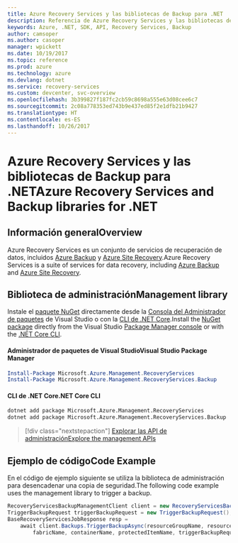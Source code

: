 ```yaml
---
title: Azure Recovery Services y las bibliotecas de Backup para .NET
description: Referencia de Azure Recovery Services y las bibliotecas de Backup para .NET
keywords: Azure, .NET, SDK, API, Recovery Services, Backup
author: camsoper
ms.author: casoper
manager: wpickett
ms.date: 10/19/2017
ms.topic: reference
ms.prod: azure
ms.technology: azure
ms.devlang: dotnet
ms.service: recovery-services
ms.custom: devcenter, svc-overview
ms.openlocfilehash: 3b399827f187fc2cb59c8698a555e63d08cee6c7
ms.sourcegitcommit: 2c08a778353ed743b9e437ed85f2e1dfb21b9427
ms.translationtype: HT
ms.contentlocale: es-ES
ms.lasthandoff: 10/26/2017
---
```

# <a name="azure-recovery-services-and-backup-libraries-for-net"></a><span data-ttu-id="8ebd4-104">Azure Recovery Services y las bibliotecas de Backup para .NET</span><span class="sxs-lookup"><span data-stu-id="8ebd4-104">Azure Recovery Services and Backup libraries for .NET</span></span>

## <a name="overview"></a><span data-ttu-id="8ebd4-105">Información general</span><span class="sxs-lookup"><span data-stu-id="8ebd4-105">Overview</span></span>

<span data-ttu-id="8ebd4-106">Azure Recovery Services es un conjunto de servicios de recuperación de datos, incluidos [Azure Backup](/azure/backup/) y [Azure Site Recovery](/azure/site-recovery/).</span><span class="sxs-lookup"><span data-stu-id="8ebd4-106">Azure Recovery Services is a suite of services for data recovery, including [Azure Backup](/azure/backup/) and [Azure Site Recovery](/azure/site-recovery/).</span></span>

## <a name="management-library"></a><span data-ttu-id="8ebd4-107">Biblioteca de administración</span><span class="sxs-lookup"><span data-stu-id="8ebd4-107">Management library</span></span>

<span data-ttu-id="8ebd4-108">Instale el [paquete NuGet](https://www.nuget.org/packages/Microsoft.Azure.Management.RecoveryServices) directamente desde la [Consola del Administrador de paquetes][PackageManager] de Visual Studio o con la [CLI de .NET Core][DotNetCLI].</span><span class="sxs-lookup"><span data-stu-id="8ebd4-108">Install the [NuGet package](https://www.nuget.org/packages/Microsoft.Azure.Management.RecoveryServices) directly from the Visual Studio [Package Manager console][PackageManager] or with the [.NET Core CLI][DotNetCLI].</span></span>

#### <a name="visual-studio-package-manager"></a><span data-ttu-id="8ebd4-109">Administrador de paquetes de Visual Studio</span><span class="sxs-lookup"><span data-stu-id="8ebd4-109">Visual Studio Package Manager</span></span>

```powershell
Install-Package Microsoft.Azure.Management.RecoveryServices
Install-Package Microsoft.Azure.Management.RecoveryServices.Backup
```

#### <a name="net-core-cli"></a><span data-ttu-id="8ebd4-110">CLI de .NET Core</span><span class="sxs-lookup"><span data-stu-id="8ebd4-110">.NET Core CLI</span></span>

```bash
dotnet add package Microsoft.Azure.Management.RecoveryServices
dotnet add package Microsoft.Azure.Management.RecoveryServices.Backup
```

> [!div class="nextstepaction"]
> [<span data-ttu-id="8ebd4-111">Explorar las API de administración</span><span class="sxs-lookup"><span data-stu-id="8ebd4-111">Explore the management APIs</span></span>](/dotnet/api/overview/azure/recoveryservices/management)


## <a name="code-example"></a><span data-ttu-id="8ebd4-112">Ejemplo de código</span><span class="sxs-lookup"><span data-stu-id="8ebd4-112">Code Example</span></span>

<span data-ttu-id="8ebd4-113">En el código de ejemplo siguiente se utiliza la biblioteca de administración para desencadenar una copia de seguridad.</span><span class="sxs-lookup"><span data-stu-id="8ebd4-113">The following code example uses the management library to trigger a backup.</span></span>

```csharp
RecoveryServicesBackupManagementClient client = new RecoveryServicesBackupManagementClient(credentials);
TriggerBackupRequest triggerBackupRequest = new TriggerBackupRequest();
BaseRecoveryServicesJobResponse resp =
    await client.Backups.TriggerBackupAsync(resourceGroupName, resourceName, null,
        fabricName, containerName, protectedItemName, triggerBackupRequest);
```

[PackageManager]: https://docs.microsoft.com/nuget/tools/package-manager-console
[DotNetCLI]: https://docs.microsoft.com/dotnet/core/tools/dotnet-add-package
